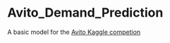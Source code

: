# Avito_Demand_Prediction
A basic model for the [Avito Kaggle competion](https://www.kaggle.com/c/avito-demand-prediction)
